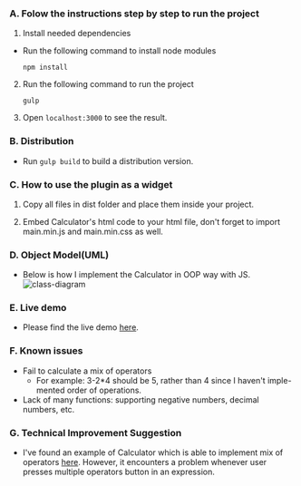 ### A. Folow the instructions step by step to run the project

1. Install needed dependencies

  * Run the following command to install node modules

    ```npm install```


2. Run the following command to run the project

    ```gulp ```

3. Open ```localhost:3000``` to see the result.

### B. Distribution

  * Run ```gulp build``` to build a distribution version.

### C. How to use the plugin as a widget

1. Copy all files in dist folder and place them inside your project.

2. Embed Calculator's html code to your html file, don't forget to import main.min.js and main.min.css as well.

### D. Object Model(UML)

  * Below is how I implement the Calculator in OOP way with JS.
![class-diagram](https://cloud.githubusercontent.com/assets/7496221/19026407/1962330a-8958-11e6-9e58-9dc44f1b03c5.png)

### E. Live demo

  * Please find the live demo [here](https://nhutle.github.io/calculator/).

### F. Known issues
  * Fail to calculate a mix of operators
    * For example: 3-2*4 should be 5, rather than 4 since I haven't imple-mented order of operations.
  * Lack of many functions: supporting negative numbers, decimal numbers, etc.

### G. Technical Improvement Suggestion

  * I've found an example of Calculator which is able to implement mix of operators [here](https://codepen.io/joshsmith01/pen/viotJ).
    However, it encounters a problem whenever user presses multiple operators button in an expression.
